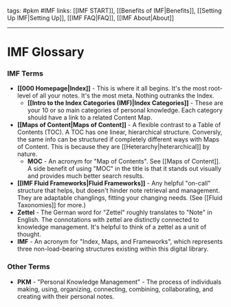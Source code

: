 tags: #pkm #IMF
links: [[IMF START]], [[Benefits of IMF|Benefits]], [[Setting Up IMF|Setting Up]], [[IMF FAQ|FAQ]], [[IMF About|About]]


---
# IMF Glossary

### IMF Terms
- **[[000 Homepage|Index]]** - This is where it all begins. It's the most root-level of all your notes. It's the most meta. Nothing outranks the Index. 
	- **[[Intro to the Index Categories (IMF)|Index Categories]]** - These are your 10 or so main categories of personal knowledge. Each category should have a link to a related Content Map.
- **[[Maps of Content|Maps of Content]]** - A flexible contrast to a Table of Contents (TOC). A TOC has one linear, hierarchical structure. Conversly, the same info can be structured if completely different ways with Maps of Content. This is because they are [[Heterarchy|heterarchical]] by nature. 
	- **MOC** - An acronym for "Map of Contents". See [[Maps of Content]]. A side benefit of using "MOC" in the title is that it stands out visually and provides much better search results. 
- **[[IMF Fluid Frameworks|Fluid Frameworks]]** - Any helpful "on-call" structure that helps, but doesn't hinder note retrieval and management. They are adaptable changlings, fitting your changing needs. (See [[Fluid Taxonomies]] for more.)
- **Zettel** - The German word for "Zettel" roughly translates to "Note" in English. The connotations with zettel are distinctly connected to knowledge management. It's helpful to think of a zettel as a unit of thought.
- **IMF** - An acronym for "Index, Maps, and Frameworks", which represents three non-load-bearing structures existing within this digital library.


### Other Terms
- **PKM** - "Personal Knowledge Management" - The process of individuals making, using, organizing, connecting, combining, collaborating, and creating with their personal notes.
